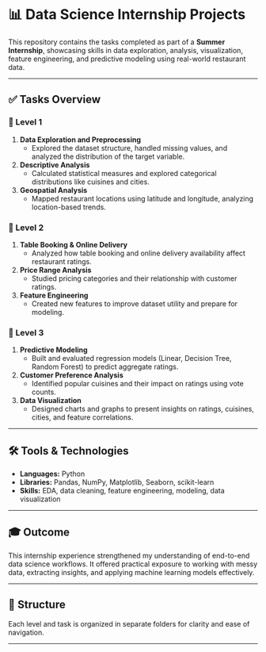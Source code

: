 # 📊 Data Science Internship Projects

This repository contains the tasks completed as part of a **Summer Internship**, showcasing skills in data exploration, analysis, visualization, feature engineering, and predictive modeling using real-world restaurant data.

---

## ✅ Tasks Overview

### 🔹 Level 1
1. **Data Exploration and Preprocessing**
   - Explored the dataset structure, handled missing values, and analyzed the distribution of the target variable.
2. **Descriptive Analysis**
   - Calculated statistical measures and explored categorical distributions like cuisines and cities.
3. **Geospatial Analysis**
   - Mapped restaurant locations using latitude and longitude, analyzing location-based trends.

### 🔹 Level 2
1. **Table Booking & Online Delivery**
   - Analyzed how table booking and online delivery availability affect restaurant ratings.
2. **Price Range Analysis**
   - Studied pricing categories and their relationship with customer ratings.
3. **Feature Engineering**
   - Created new features to improve dataset utility and prepare for modeling.

### 🔹 Level 3
1. **Predictive Modeling**
   - Built and evaluated regression models (Linear, Decision Tree, Random Forest) to predict aggregate ratings.
2. **Customer Preference Analysis**
   - Identified popular cuisines and their impact on ratings using vote counts.
3. **Data Visualization**
   - Designed charts and graphs to present insights on ratings, cuisines, cities, and feature correlations.

---

## 🛠️ Tools & Technologies

- **Languages:** Python  
- **Libraries:** Pandas, NumPy, Matplotlib, Seaborn, scikit-learn  
- **Skills:** EDA, data cleaning, feature engineering, modeling, data visualization

---

## 🎓 Outcome

This internship experience strengthened my understanding of end-to-end data science workflows. It offered practical exposure to working with messy data, extracting insights, and applying machine learning models effectively.

---

## 📁 Structure

Each level and task is organized in separate folders for clarity and ease of navigation.

---

